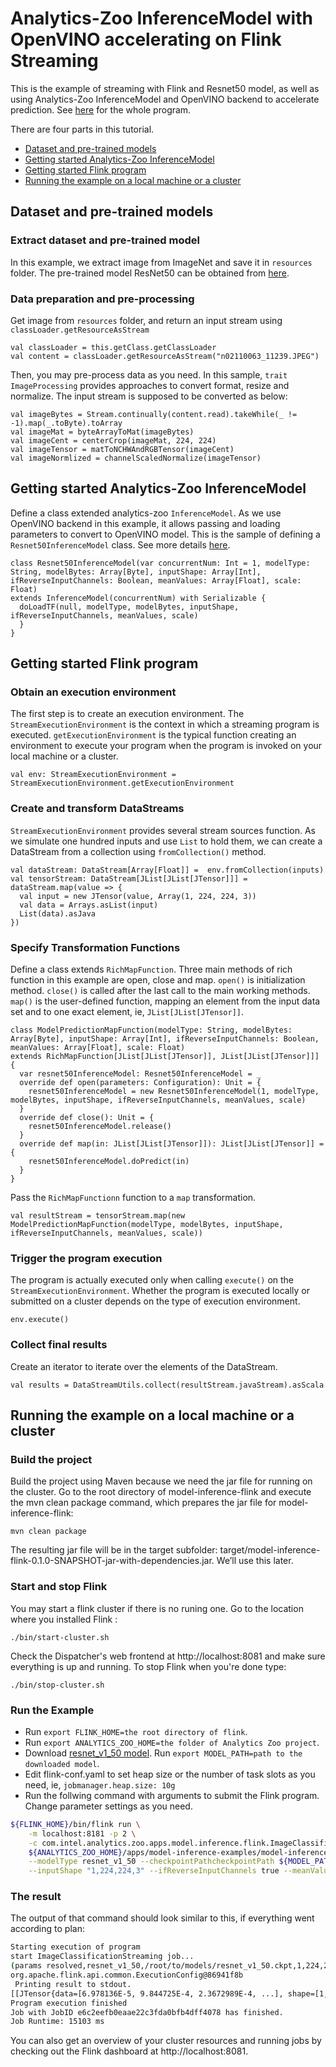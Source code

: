 # Analytics-Zoo InferenceModel with OpenVINO accelerating on Flink Streaming 
This is the example of streaming with Flink and Resnet50 model, as well as using Analytics-Zoo InferenceModel and OpenVINO backend to accelerate prediction. See [here](https://github.com/Le-Zheng/analytics-zoo/tree/test/apps/model-inference-examples/model-inference-flink/src/main/scala/com/intel/analytics/zoo/apps/model/inference/flink/Resnet50ImageClassification) for the whole program.

There are four parts in this tutorial.
- [Dataset and pre-trained models](#dataset-and-pre-trained-models)
- [Getting started Analytics-Zoo InferenceModel](#getting-started-analytics-zoo-inferencemodel) 
- [Getting started Flink program](#getting-started-flink-program)
- [Running the example on a local machine or a cluster](#running-the-example-on-a-local-machine-or-a-cluster)

## Dataset and pre-trained models
### Extract dataset and pre-trained model
In this example, we extract image from ImageNet and save it in `resources` folder. The pre-trained model ResNet50 can be obtained from [here](http://download.tensorflow.org/models/resnet_v1_50_2016_08_28.tar.gz). 
### Data preparation and pre-processing
Get image from `resources` folder, and return an input stream using `classLoader.getResourceAsStream`
```
val classLoader = this.getClass.getClassLoader
val content = classLoader.getResourceAsStream("n02110063_11239.JPEG")
```
Then, you may pre-process data as you need. In this sample, `trait ImageProcessing`  provides approaches to convert format, resize and normalize. The input stream is supposed to be converted as below:
```
val imageBytes = Stream.continually(content.read).takeWhile(_ != -1).map(_.toByte).toArray
val imageMat = byteArrayToMat(imageBytes)
val imageCent = centerCrop(imageMat, 224, 224)
val imageTensor = matToNCHWAndRGBTensor(imageCent)
val imageNormlized = channelScaledNormalize(imageTensor)
```
## Getting started Analytics-Zoo InferenceModel
Define a class extended analytics-zoo `InferenceModel`. As we use OpenVINO backend in this example, it allows passing and loading parameters to convert to OpenVINO model. 
This is the sample of defining a `Resnet50InferenceModel` class. See more details [here](https://github.com/Le-Zheng/analytics-zoo/blob/test/apps/model-inference-examples/model-inference-flink/src/main/scala/com/intel/analytics/zoo/apps/model/inference/flink/Resnet50ImageClassification/Resnet50InferenceModel.scala).

```
class Resnet50InferenceModel(var concurrentNum: Int = 1, modelType: String, modelBytes: Array[Byte], inputShape: Array[Int], ifReverseInputChannels: Boolean, meanValues: Array[Float], scale: Float) 
extends InferenceModel(concurrentNum) with Serializable {
  doLoadTF(null, modelType, modelBytes, inputShape, ifReverseInputChannels, meanValues, scale)
  }
}
```

## Getting started Flink program
### Obtain an execution environment 
The first step is to create an execution environment. The `StreamExecutionEnvironment` is the context in which a streaming program is executed. `getExecutionEnvironment` is the typical function creating an environment to execute your program when the program is invoked on your local machine or a cluster.
```
val env: StreamExecutionEnvironment = StreamExecutionEnvironment.getExecutionEnvironment
```
### Create and transform DataStreams
`StreamExecutionEnvironment` provides several stream sources function. As we simulate one hundred inputs and use `List` to hold them, we can create a DataStream from a collection using `fromCollection()` method. 
```
val dataStream: DataStream[Array[Float]] =  env.fromCollection(inputs)
val tensorStream: DataStream[JList[JList[JTensor]]] = dataStream.map(value => {
  val input = new JTensor(value, Array(1, 224, 224, 3))
  val data = Arrays.asList(input)
  List(data).asJava
})
```
### Specify Transformation Functions
Define a class extends `RichMapFunction`. Three main methods of rich function in this example are open, close and map. `open()` is initialization method. `close()` is called after the last call to the main working methods. `map()` is the user-defined function, mapping an element from the input data set and to one exact element, ie, `JList[JList[JTensor]]`.
```
class ModelPredictionMapFunction(modelType: String, modelBytes: Array[Byte], inputShape: Array[Int], ifReverseInputChannels: Boolean, meanValues: Array[Float], scale: Float) 
extends RichMapFunction[JList[JList[JTensor]], JList[JList[JTensor]]] {
  var resnet50InferenceModel: Resnet50InferenceModel = _
  override def open(parameters: Configuration): Unit = {
    resnet50InferenceModel = new Resnet50InferenceModel(1, modelType, modelBytes, inputShape, ifReverseInputChannels, meanValues, scale)
  }
  override def close(): Unit = {
    resnet50InferenceModel.release()
  }
  override def map(in: JList[JList[JTensor]]): JList[JList[JTensor]] = {
    resnet50InferenceModel.doPredict(in)
  }
}
``` 
Pass the `RichMapFunctionn` function to a `map` transformation.
```
val resultStream = tensorStream.map(new ModelPredictionMapFunction(modelType, modelBytes, inputShape, ifReverseInputChannels, meanValues, scale))
``` 
### Trigger the program execution
The program is actually executed only when calling `execute()` on the `StreamExecutionEnvironment`. Whether the program is executed locally or submitted on a cluster depends on the type of execution environment.
```
env.execute()
```
### Collect final results
Create an iterator to iterate over the elements of the DataStream.
```
val results = DataStreamUtils.collect(resultStream.javaStream).asScala
```
## Running the example on a local machine or a cluster
### Build the project
Build the project using Maven because we need the jar file for running on the cluster. Go to the root directory of model-inference-flink and execute the mvn clean package command, which prepares the jar file for model-inference-flink:
```
mvn clean package
```
The resulting jar file will be in the target subfolder: target/model-inference-flink-0.1.0-SNAPSHOT-jar-with-dependencies.jar. We’ll use this later.

### Start and stop Flink
You may start a flink cluster if there is no runing one. Go to the location where you installed Flink :
```
./bin/start-cluster.sh
```
Check the Dispatcher's web frontend at http://localhost:8081 and make sure everything is up and running.
To stop Flink when you're done type:
```
./bin/stop-cluster.sh
```

### Run the Example
* Run `export FLINK_HOME=the root directory of flink`.
* Run `export ANALYTICS_ZOO_HOME=the folder of Analytics Zoo project`.
* Download [resnet_v1_50 model](http://download.tensorflow.org/models/resnet_v1_50_2016_08_28.tar.gz). Run `export MODEL_PATH=path to the downloaded model`.
* Edit flink-conf.yaml to set heap size or the number of task slots as you need, ie,  `jobmanager.heap.size: 10g`
* Run the follwing command with arguments to submit the Flink program. Change parameter settings as you need.

```bash
${FLINK_HOME}/bin/flink run \
    -m localhost:8181 -p 2 \
    -c com.intel.analytics.zoo.apps.model.inference.flink.ImageClassificationStreaming  \
    ${ANALYTICS_ZOO_HOME}/apps/model-inference-examples/model-inference-flink/target/model-inference-flink-0.1.0-SNAPSHOT-jar-with-dependencies.jar  \
    --modelType resnet_v1_50 --checkpointPathcheckpointPath ${MODEL_PATH}  \
    --inputShape "1,224,224,3" --ifReverseInputChannels true --meanValues "123.68,116.78,103.94" --scale 1
```
### The result
The output of that command should look similar to this, if everything went according to plan:
```bash
Starting execution of program
start ImageClassificationStreaming job...
(params resolved,resnet_v1_50,/root/to/models/resnet_v1_50.ckpt,1,224,224,3,true,123.68,116.78,103.94,1.0)
org.apache.flink.api.common.ExecutionConfig@86941f8b
 Printing result to stdout.
[[JTensor{data=[6.978136E-5, 9.844725E-4, 2.3672989E-4, ...], shape=[1, 1000]}]]
Program execution finished
Job with JobID e6c2eefb0eaae22c3fda0bfb4dff4078 has finished.
Job Runtime: 15103 ms
```
You can also get an overview of your cluster resources and running jobs by checking out the Flink dashboard at http://localhost:8081.
